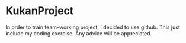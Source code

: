 # KukanProject
In order to train team-working project, I decided to use github.
This just include my coding exercise.
Any advice will be appreciated.

